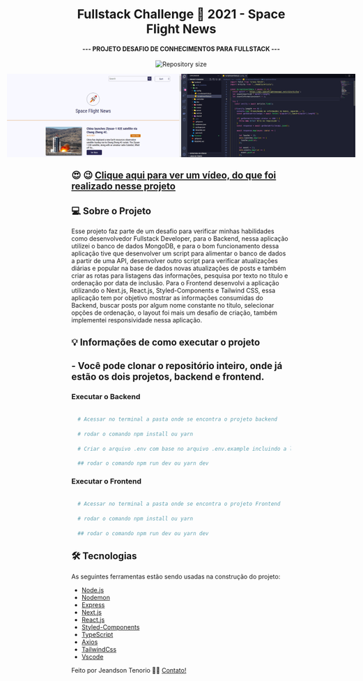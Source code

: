 <h1 align="center">
    Fullstack Challenge 🏅 2021 - Space Flight News 
</h1>

<h4 align="center"> 
    --- PROJETO DESAFIO DE CONHECIMENTOS PARA FULLSTACK ---
</h4> 

<p align="center">
  <img alt="Repository size" src="https://img.shields.io/static/v1?label=Last%20commit&message=December&color=yellowgreen&style=for-the-badge&logo=Slack">
</p>

<p align="center" style="display: flex; align-items: flex-start; justify-content: center;">
  <img alt="PROJECT" title="#PROJECT" src="https://raw.githubusercontent.com/jeandsontb/Project-Coodesh/main/Screen/challenge00.png" width="400px">
  <img alt="PROJECT" title="#PROJECT" src="https://raw.githubusercontent.com/jeandsontb/Project-Coodesh/main/Screen/challenge01.png" width="400px">
</p>

## :heart_eyes: :wink: [Clique aqui para ver um vídeo, do que foi realizado nesse projeto](https://www.loom.com/embed/e378ab52b21f49269bde078b29365e16)

## 💻 Sobre o Projeto

Esse projeto faz parte de um desafio para verificar minhas habilidades como desenvolvedor Fullstack Developer, para o Backend, nessa aplicação utilizei o banco de dados MongoDB, e para o bom funcionamento dessa aplicação tive que desenvolver um script para alimentar o banco de dados a partir de uma API, desenvolver outro script para verificar atualizações diárias e popular na base de dados novas atualizações de posts e também criar as rotas para listagens das informações, pesquisa por texto no título e ordenação por data de inclusão. Para o Frontend desenvolvi a aplicação utilizando o Next.js, React.js, Styled-Components e Tailwind CSS, essa aplicação tem por objetivo mostrar as informações consumidas do Backend, buscar posts por algum nome constante no título, selecionar opções de ordenação, o layout foi mais um desafio de criação, também implementei responsividade nessa aplicação.


## 💡 Informações de como executar o projeto

  ## - Você pode clonar o repositório inteiro, onde já estão os dois projetos, backend e frontend.

  ### Executar o Backend

```bash

  # Acessar no terminal a pasta onde se encontra o projeto backend

  # rodar o comando npm install ou yarn

  # Criar o arquivo .env com base no arquivo .env.example incluindo a linha de conexão

  ## rodar o comando npm run dev ou yarn dev
```

  ### Executar o Frontend

```bash
  
  # Acessar no terminal a pasta onde se encontra o projeto Frontend

  # rodar o comando npm install ou yarn

  ## rodar o comando npm run dev ou yarn dev

```

## 🛠 Tecnologias

As seguintes ferramentas estão sendo usadas na construção do projeto:


- [Node.js][node]
- [Nodemon][nodemon]
- [Express][express]
- [Next.js][next]
- [React.js][react]
- [Styled-Components][styled]
- [TypeScript][typescript]
- [Axios][axios]
- [TailwindCss][css]
- [Vscode][vscode]

Feito por Jeandson Tenorio 👋🏽 [Contato!](https://www.linkedin.com/in/jeandson/)

[next]:https://nextjs.org/
[uuid]:https://www.npmjs.com/package/uuid
[react]: https://pt-br.reactjs.org/
[styled]: https://styled-components.com/
[nodejs]: https://nodejs.org/
[express]: https://expressjs.com/pt-br/
[typescript]: https://www.typescriptlang.org/
[Vscode]: https://code.visualstudio.com/
[nodemon]: https://www.npmjs.com/package/nodemon
[node]:https://nodejs.org/en/
[axios]:https://axios-http.com/docs/intro
[css]:https://tailwindcss.com/